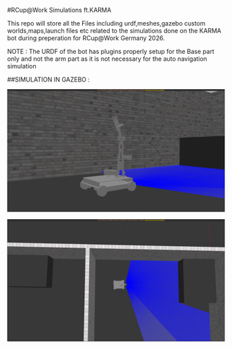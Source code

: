 #RCup@Work Simulations ft.KARMA

This repo will store all the Files including urdf,meshes,gazebo custom worlds,maps,launch files etc related to the simulations done on the KARMA bot during preperation for RCup@Work Germany 2026.

NOTE : The URDF of the bot has plugins properly setup for the Base part only and not the arm part as it is not necessary for the auto navigation simulation

##SIMULATION IN GAZEBO :

![Gazebo SS_1](imgs+screenrecordings/karma_1_SS.png)

![Gazebo SS_1](imgs+screenrecordings/karma_2_SS.png)
